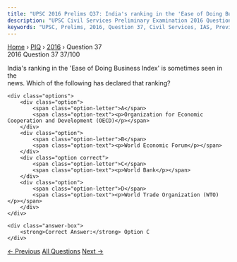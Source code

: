 ```yaml
---
title: "UPSC 2016 Prelims Q37: India's ranking in the 'Ease of Doing Business Index' is som..."
description: "UPSC Civil Services Preliminary Examination 2016 Question 37 with options and answer"
keywords: "UPSC, Prelims, 2016, Question 37, Civil Services, IAS, Previous Year Questions"
---
```


<nav class="breadcrumb">
    <a href="../../">Home</a>
    <span>›</span>
    <a href="../">PIQ</a>
    <span>›</span>
    <a href="./">2016</a>
    <span>›</span>
    <span>Question 37</span>
</nav>

<div class="question-header">
    <div class="question-meta">
        <span class="year-badge">2016</span>
        <span class="question-number">Question 37</span>
        <span class="progress">37/100</span>
    </div>
    <div class="progress-bar">
        <div class="progress-fill" style="width: 37.0%"></div>
    </div>
</div>

<div class="question-content">
    <div class="question-text">
        <p>India's ranking in the 'Ease of Doing Business Index' is sometimes seen in the<br />
news. Which of the following has declared that ranking?</p>
    </div>
    
    <div class="options">
        <div class="option">
            <span class="option-letter">A</span>
            <span class="option-text"><p>Organization for Economic Cooperation and Development (OECD)</p></span>
        </div>
        <div class="option">
            <span class="option-letter">B</span>
            <span class="option-text"><p>World Economic Forum</p></span>
        </div>
        <div class="option correct">
            <span class="option-letter">C</span>
            <span class="option-text"><p>World Bank</p></span>
        </div>
        <div class="option">
            <span class="option-letter">D</span>
            <span class="option-text"><p>World Trade Organization (WTO)</p></span>
        </div>
    </div>

    <div class="answer-box">
        <strong>Correct Answer:</strong> Option C
    </div>
</div>

<div class="question-nav">
    <a href="../q036-net-metering-is-sometimes-seen-in-the-news-in-the/" class="nav-btn prev">← Previous</a>
    <a href="../" class="nav-btn center">All Questions</a>
    <a href="../q038-banjaras-during-the-medieval-period-of-indian-hist/" class="nav-btn next">Next →</a>
</div>
